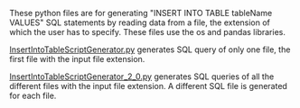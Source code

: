 These python files are for generating "INSERT INTO TABLE tableName VALUES" SQL statements by reading data from a file, the extension of which the user has to specify. These files use the os and pandas libraries.

[InsertIntoTableScriptGenerator.py](https://github.com/NiladriMallik/Insert-into-table-query-generator/blob/main/InsertIntoTableScriptGenerator.py) generates SQL query of only one file, the first file with the input file extension.

[InsertIntoTableScriptGenerator_2_0.py](https://github.com/NiladriMallik/Insert-into-table-query-generator/blob/main/InsertIntoTableScriptGenerator_2_0.py) generates SQL queries of all the different files with the input file extension. A different SQL file is generated for each file.
